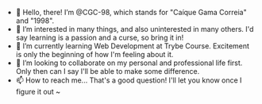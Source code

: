 - 👋 Hello, there! I’m @CGC-98, which stands for "Caíque Gama Correia" and "1998".
- 👀 I’m interested in many things, and also uninterested in many others. I'd say learning is a passion and a curse, so bring it in!
- 🌱 I’m currently learning Web Development at Trybe Course. Excitement is only the beginning of how I'm feeling about it.
- 💞️ I’m looking to collaborate on my personal and professional life first. Only then can I say I'll be able to make some difference.
- 📫 How to reach me... That's a good question! I'll let you know once I figure it out ~
